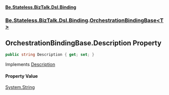 #### [Be.Stateless.BizTalk.Dsl.Binding](README.md 'README')
### [Be.Stateless.BizTalk.Dsl.Binding](Be.Stateless.BizTalk.Dsl.Binding.md 'Be.Stateless.BizTalk.Dsl.Binding').[OrchestrationBindingBase&lt;T&gt;](OrchestrationBindingBase_T_.md 'Be.Stateless.BizTalk.Dsl.Binding.OrchestrationBindingBase<T>')

## OrchestrationBindingBase<T>.Description Property

```csharp
public string Description { get; set; }
```

Implements [Description](IOrchestrationBinding.Description.md 'Be.Stateless.BizTalk.Dsl.Binding.IOrchestrationBinding.Description')

#### Property Value
[System.String](https://docs.microsoft.com/en-us/dotnet/api/System.String 'System.String')